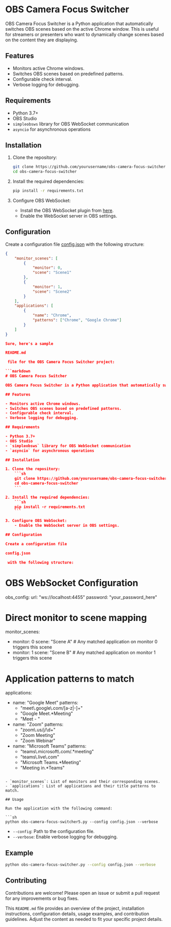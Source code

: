# OBS Camera Focus Switcher

OBS Camera Focus Switcher is a Python application that automatically switches OBS scenes based on the active Chrome window. This is useful for streamers or presenters who want to dynamically change scenes based on the content they are displaying.

## Features

- Monitors active Chrome windows.
- Switches OBS scenes based on predefined patterns.
- Configurable check interval.
- Verbose logging for debugging.

## Requirements

- Python 3.7+
- OBS Studio
- `simpleobsws` library for OBS WebSocket communication
- `asyncio` for asynchronous operations

## Installation

1. Clone the repository:
    ```sh
    git clone https://github.com/yourusername/obs-camera-focus-switcher.git
    cd obs-camera-focus-switcher
    ```

2. Install the required dependencies:
    ```sh
    pip install -r requirements.txt
    ```

3. Configure OBS WebSocket:
    - Install the OBS WebSocket plugin from [here](https://github.com/obsproject/obs-websocket).
    - Enable the WebSocket server in OBS settings.

## Configuration

Create a configuration file [config.json](http://_vscodecontentref_/1) with the following structure:

```json
{
    "monitor_scenes": [
        {
            "monitor": 0,
            "scene": "Scene1"
        },
        {
            "monitor": 1,
            "scene": "Scene2"
        }
    ],
    "applications": [
        {
            "name": "Chrome",
            "patterns": ["Chrome", "Google Chrome"]
        }
    ]
}

Sure, here's a sample 

README.md

 file for the OBS Camera Focus Switcher project:

```markdown
# OBS Camera Focus Switcher

OBS Camera Focus Switcher is a Python application that automatically switches OBS scenes based on the active Chrome window. This is useful for streamers or presenters who want to dynamically change scenes based on the content they are displaying.

## Features

- Monitors active Chrome windows.
- Switches OBS scenes based on predefined patterns.
- Configurable check interval.
- Verbose logging for debugging.

## Requirements

- Python 3.7+
- OBS Studio
- `simpleobsws` library for OBS WebSocket communication
- `asyncio` for asynchronous operations

## Installation

1. Clone the repository:
    ```sh
    git clone https://github.com/yourusername/obs-camera-focus-switcher.git
    cd obs-camera-focus-switcher
    ```

2. Install the required dependencies:
    ```sh
    pip install -r requirements.txt
    ```

3. Configure OBS WebSocket:
    - Enable the WebSocket server in OBS settings.

## Configuration

Create a configuration file 

config.json

 with the following structure:

```
# OBS WebSocket Configuration
obs_config:
  url: "ws://localhost:4455"
  password: "your_password_here"

# Direct monitor to scene mapping
monitor_scenes:
  - monitor: 0
    scene: "Scene A"    # Any matched application on monitor 0 triggers this scene
  - monitor: 1
    scene: "Scene B"     # Any matched application on monitor 1 triggers this scene

# Application patterns to match
applications:
  - name: "Google Meet"
    patterns:
      - "meet\\.google\\.com/[a-z|-]+"
      - "Google Meet.*Meeting"
      - "Meet - "
  - name: "Zoom"
    patterns:
      - "zoom\\.us/j/\\d+"
      - "Zoom Meeting"
      - "Zoom Webinar"
  - name: "Microsoft Teams"
    patterns:
      - "teams\\.microsoft\\.com/.*meeting"
      - "teams\\.live\\.com"
      - "Microsoft Teams.*Meeting"
      - "Meeting in.*Teams"
```

- `monitor_scenes`: List of monitors and their corresponding scenes.
- `applications`: List of applications and their title patterns to match.

## Usage

Run the application with the following command:

```sh
python obs-camera-focus-switcher5.py --config config.json --verbose
```

- `--config`: Path to the configuration file.
- `--verbose`: Enable verbose logging for debugging.

## Example

```sh
python obs-camera-focus-switcher.py --config config.json --verbose
```

## Contributing

Contributions are welcome! Please open an issue or submit a pull request for any improvements or bug fixes.

This `README.md` file provides an overview of the project, installation instructions, configuration details, usage examples, and contribution guidelines. Adjust the content as needed to fit your specific project details.
